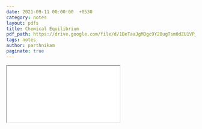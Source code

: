 ```yaml
---
date: 2021-09-11 00:00:00  +0530
category: notes
layout: pdfs
title: Chemical Equilibrium
pdf_path: https://drive.google.com/file/d/1BeTaaJgMOgc9Y2OugTsm0dZU1VP_VV9c/preview?usp=sharing
tags: notes
author: parthnikam
paginate: true
---
```


<iframe class="embed-pdf" src="{{ page.pdf_path }}#toolbar=0" seamless="seamless" scrolling="no" style="overflow:hidden"></iframe>
